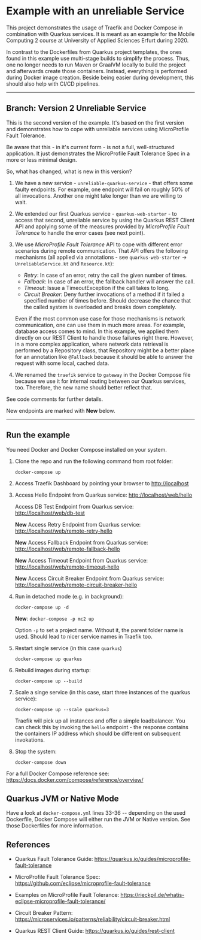 # Example with an unreliable Service

This project demonstrates the usage of Traefik and Docker Compose in combination with Quarkus services. It is meant as an example for the Mobile Computing 2 course at University of Applied Sciences Erfurt during 2020.

In contrast to the Dockerfiles from Quarkus project templates, the ones found in this example use multi-stage builds to simplify the process. Thus, one no longer needs to run Maven or GraalVM locally to build the project and afterwards create those containers. Instead, everything is performed during Docker image creation. Beside being easier during development, this should also help with CI/CD pipelines.

---- 

## Branch: Version 2 Unreliable Service

This is the second version of the example. It's based on the first version and demonstrates how to cope with unreliable services using MicroProfile Fault Tolerance.

Be aware that this - in it's current form - is not a full, well-structured application. It just demonstrates the MicroProfile Fault Tolerance Spec in a more or less minimal design.

So, what has changed, what is new in this version?

1. We have a new service - `unreliable-quarkus-service` - that offers some faulty endpoints. For example, one endpoint will fail on roughly 50% of all invocations. Another one might take longer than we are willing to wait.

2. We extended our first Quarkus service - `quarkus-web-starter` - to access that second, unreliable service by using the Quarkus REST Client API and applying some of the measures provided by *MicroProfile Fault Tolerance* to handle the error cases (see next point).

3. We use *MicroProfile Fault Tolerance* API to cope with different error scenarios during remote communication. That API offers the following mechanisms (all applied via annotations - see `quarkus-web-starter` -> `UnreliableService.kt` and `Resource.kt`):

    - *Retry*: In case of an error, retry the call the given number of times.
    - *Fallback*: In case of an error, the fallback handler will answer the call.
    - *Timeout*: Issue a TimeoutException if the call takes to long. 
    - *Circuit Breaker*: Deny further invocations of a method if it failed a specified number of times before. Should decrease the chance that the called system is overloaded and breaks down completely.  

    Even if the most common use case for those mechanisms is network communication, one can use them in much more areas. For example, database access comes to mind. In this example, we applied them directly on our REST Client to handle those failures right there. However, in a more complex application, where network data retrieval is performed by a Repository class, that Repository might be a better place for an annotation like `@Fallback` because it should be able to answer the request with some local, cached data.

4. We renamed the `traefik` service to `gateway` in the Docker Compose file because we use it for internal routing between our Quarkus services, too. Therefore, the new name should better reflect that. 

See code comments for further details. 

New endpoints are marked with **New** below.

----

## Run the example

You need Docker and Docker Compose installed on your system. 

1. Clone the repo and run the following command from root folder:

    `docker-compose up`

2. Access Traefik Dashboard by pointing your browser to <http://localhost>

3. Access Hello Endpoint from Quarkus service: <http://localhost/web/hello>
    
    Access DB Test Endpoint from Quarkus service: <http://localhost/web/db-test>

    **New** Access Retry Endpoint from Quarkus service: <http://localhost/web/remote-retry-hello>

    **New** Access Fallback Endpoint from Quarkus service: <http://localhost/web/remote-fallback-hello>

    **New** Access Timeout Endpoint from Quarkus service: <http://localhost/web/remote-timeout-hello>

    **New** Access Circuit Breaker Endpoint from Quarkus service: <http://localhost/web/remote-circuit-breaker-hello>

4. Run in detached mode (e.g. in background):

    `docker-compose up -d`

    **New**: `docker-compose -p mc2 up`
    
    Option `-p` to set a project name. Without it, the parent folder name is used. Should lead to nicer service names in Traefik too.

5. Restart single service (in this case `quarkus`)

    `docker-compose up quarkus`

6. Rebuild images during startup:

    `docker-compose up --build`

7. Scale a singe service (in this case, start three instances of the quarkus service):

    `docker-compose up --scale quarkus=3`

    Traefik will pick up all instances and offer a simple loadbalancer. You can check this by invoking the `hello` endpoint - the response contains the containers IP address which should be different on subsequent invokations.

8. Stop the system:

    `docker-compose down`

For a full Docker Compose reference see: <https://docs.docker.com/compose/reference/overview/>

## Quarkus JVM or Native Mode

Have a look at `docker-compose.yml` lines 33-36 -- depending on the used Dockerfile, Docker Compose will either run the JVM or Native version. See those Dockerfiles for more information.

## References

- Quarkus Fault Tolerance Guide: <https://quarkus.io/guides/microprofile-fault-tolerance>
- MicroProfile Fault Tolerance Spec: <https://github.com/eclipse/microprofile-fault-tolerance>
- Examples on MicroProfile Fault Tolerance: <https://rieckpil.de/whatis-eclipse-microprofile-fault-tolerance/>

- Circuit Breaker Pattern: <https://microservices.io/patterns/reliability/circuit-breaker.html>

- Quarkus REST Client Guide: <https://quarkus.io/guides/rest-client>